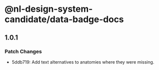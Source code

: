 # @nl-design-system-candidate/data-badge-docs

## 1.0.1

### Patch Changes

- 5ddb719: Add text alternatives to anatomies where they were missing.
